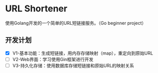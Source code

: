 # URL Shortener
使用Golang开发的一个简单的URL短链接服务。（Go beginner project）
## 开发计划
- [x] V1-基本功能：生成短链接，用内存存储映射（map），重定向到原始URL
- [ ] V2-Web界面：学习使用Gin框架进行开发
- [ ] V3-持久化存储：使用数据库存储短链接和原始URL的映射关系